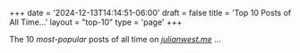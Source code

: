 +++
date = '2024-12-13T14:14:51-06:00'
draft = false
title = 'Top 10 Posts of All Time...'
layout = "top-10"
type = 'page'
+++

The 10 *most-popular* posts of all time on [*julianwest.me*](https://julianwest.me) ... 